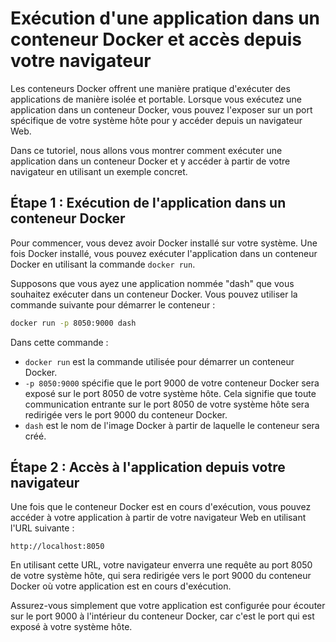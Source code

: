 

# Exécution d'une application dans un conteneur Docker et accès depuis votre navigateur

Les conteneurs Docker offrent une manière pratique d'exécuter des applications de manière isolée et portable. Lorsque vous exécutez une application dans un conteneur Docker, vous pouvez l'exposer sur un port spécifique de votre système hôte pour y accéder depuis un navigateur Web.

Dans ce tutoriel, nous allons vous montrer comment exécuter une application dans un conteneur Docker et y accéder à partir de votre navigateur en utilisant un exemple concret.

## Étape 1 : Exécution de l'application dans un conteneur Docker

Pour commencer, vous devez avoir Docker installé sur votre système. Une fois Docker installé, vous pouvez exécuter l'application dans un conteneur Docker en utilisant la commande `docker run`.

Supposons que vous ayez une application nommée "dash" que vous souhaitez exécuter dans un conteneur Docker. Vous pouvez utiliser la commande suivante pour démarrer le conteneur :

```bash
docker run -p 8050:9000 dash
```

Dans cette commande :

- `docker run` est la commande utilisée pour démarrer un conteneur Docker.
- `-p 8050:9000` spécifie que le port 9000 de votre conteneur Docker sera exposé sur le port 8050 de votre système hôte. Cela signifie que toute communication entrante sur le port 8050 de votre système hôte sera redirigée vers le port 9000 du conteneur Docker.
- `dash` est le nom de l'image Docker à partir de laquelle le conteneur sera créé.

## Étape 2 : Accès à l'application depuis votre navigateur

Une fois que le conteneur Docker est en cours d'exécution, vous pouvez accéder à votre application à partir de votre navigateur Web en utilisant l'URL suivante :

```
http://localhost:8050
```

En utilisant cette URL, votre navigateur enverra une requête au port 8050 de votre système hôte, qui sera redirigée vers le port 9000 du conteneur Docker où votre application est en cours d'exécution.

Assurez-vous simplement que votre application est configurée pour écouter sur le port 9000 à l'intérieur du conteneur Docker, car c'est le port qui est exposé à votre système hôte.

